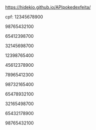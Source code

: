 https://hidekio.github.io/APIpokedexfeita/

cpf:
12345678900

98765432100

65412398700

32145698700

12398765400

45612378900

78965412300

98732165400

65478932100

32165498700

65432178900

98765432100
